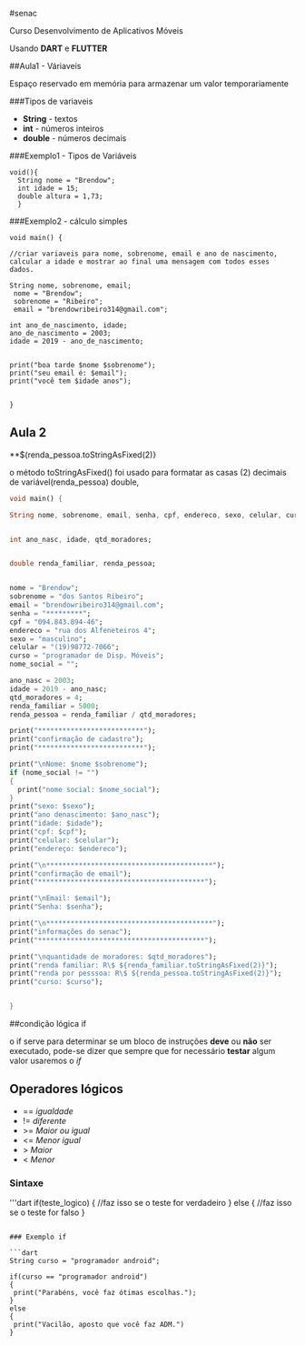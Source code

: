 #senac

Curso Desenvolvimento de Aplicativos Móveis

Usando **DART** e **FLUTTER**

 ##Aula1 - Váriaveis

Espaço reservado em memória para armazenar um valor temporariamente

###Tipos de variaveis

- **String** - textos
- **int** - números inteiros
- **double** - números decimais

 ###Exemplo1 - Tipos de Variáveis
```
void(){
  String nome = "Brendow";
  int idade = 15;
  double altura = 1,73;
  }
  ```
  
  ###Exemplo2 - cálculo simples
  ```
  void main() {
  
  //criar variaveis para nome, sobrenome, email e ano de nascimento,
  calcular a idade e mostrar ao final uma mensagem com todos esses dados.
  
  String nome, sobrenome, email;
   nome = "Brendow";
   sobrenome = "Ribeiro";
   email = "brendowribeiro314@gmail.com";
  
  int ano_de_nascimento, idade;
  ano_de_nascimento = 2003;
  idade = 2019 - ano_de_nascimento;
  
  
  print("boa tarde $nome $sobrenome");
  print("seu email é: $email");
  print("você tem $idade anos");
  
 
  }
  ```    
  
  ## Aula 2
  
  **$(renda_pessoa.toStringAsFixed(2)}
 
 o método toStringAsFixed() foi usado para formatar as casas (2) decimais de variável(renda_pessoa) double,
 
  ```dart
  void main() {
  
  String nome, sobrenome, email, senha, cpf, endereco, sexo, celular, curso, nome_social;
  
  
  int ano_nasc, idade, qtd_moradores; 
  
 
  double renda_familiar, renda_pessoa;
  
  
  nome = "Brendow";
  sobrenome = "dos Santos Ribeiro";
  email = "brendowribeiro314@gmail.com";
  senha = "*********";
  cpf = "094.843.894-46";
  endereco = "rua dos Alfeneteiros 4";
  sexo = "masculino";
  celular = "(19)98772-7066";
  curso = "programador de Disp. Móveis";
  nome_social = "";
  
  ano_nasc = 2003;
  idade = 2019 - ano_nasc;
  qtd_moradores = 4;
  renda_familiar = 5000;
  renda_pessoa = renda_familiar / qtd_moradores;
  
  print("**************************");
  print("confirmação de cadastro");
  print("**************************");
  
  print("\nNome: $nome $sobrenome");
  if (nome_social != "")
  {
  	print("nome social: $nome_social");
  }
  print("sexo: $sexo");
  print("ano denascimento: $ano_nasc");
  print("idade: $idade");
  print("cpf: $cpf");
  print("celular: $celular");
  print("endereço: $endereco");
  
  print("\n*****************************************");
  print("confirmação de email");
  print("*****************************************");
  
  print("\nEmail: $email");
  print("Senha: $senha"); 
  
  print("\n*****************************************");
  print("informações do senac");
  print("*****************************************");
  
  print("\nquantidade de moradores: $qtd_moradores");
  print("renda familiar: R\$ ${renda_familiar.toStringAsFixed(2)}");
  print("renda por pesssoa: R\$ ${renda_pessoa.toStringAsFixed(2)}");
  print("curso: $curso");
 
  
  }
  
  ```
  
  ##condição lógica if
  
  o if serve para determinar se um bloco de instruções **deve** ou **não** ser executado, pode-se dizer que sempre que for necessário **testar** algum valor usaremos o *if*
  
  ## Operadores lógicos
  - == *igualdade*
  - != *diferente*
  - \>= *Maior ou igual*
  - <= *Menor igual*
  - \> *Maior*
  - < *Menor*
  
  ### Sintaxe
  
  '''dart
  if(teste_logico)
  {
     //faz isso se o teste for verdadeiro
  }
  else
  {
     //faz isso se o teste for falso
  }
  ```
  
### Exemplo if

```dart
String curso = "programador android";

if(curso == "programador android")
{
   print("Parabéns, você faz ótimas escolhas.");
}
else
{
   print("Vacilão, aposto que você faz ADM.")
}   
```
